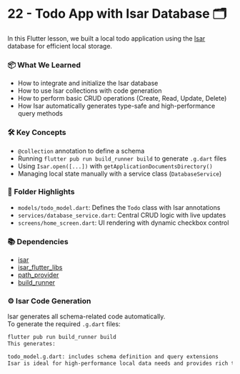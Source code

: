 # 22 - Todo App with Isar Database 🗂️

In this Flutter lesson, we built a local todo application using the [Isar](https://isar.dev/) database for efficient local storage.

### 📦 What We Learned

- How to integrate and initialize the Isar database
- How to use Isar collections with code generation
- How to perform basic CRUD operations (Create, Read, Update, Delete)
- How Isar automatically generates type-safe and high-performance query methods

### 🛠️ Key Concepts

- `@collection` annotation to define a schema
- Running `flutter pub run build_runner build` to generate `.g.dart` files
- Using `Isar.open([...])` with `getApplicationDocumentsDirectory()`
- Managing local state manually with a service class (`DatabaseService`)

### 📂 Folder Highlights

- `models/todo_model.dart`: Defines the `Todo` class with Isar annotations
- `services/database_service.dart`: Central CRUD logic with live updates
- `screens/home_screen.dart`: UI rendering with dynamic checkbox control

### 📚 Dependencies

- [isar](https://pub.dev/packages/isar)
- [isar_flutter_libs](https://pub.dev/packages/isar_flutter_libs)
- [path_provider](https://pub.dev/packages/path_provider)
- [build_runner](https://pub.dev/packages/build_runner)

### ⚙️ Isar Code Generation

Isar generates all schema-related code automatically.  
To generate the required `.g.dart` files:

```bash
flutter pub run build_runner build
This generates:

todo_model.g.dart: includes schema definition and query extensions
Isar is ideal for high-performance local data needs and provides rich type-safe query builders out of the box.
